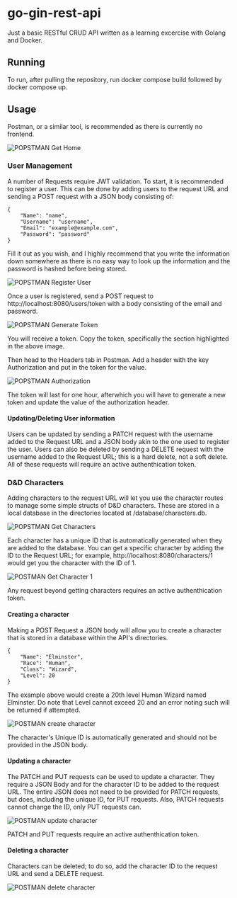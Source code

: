 # go-gin-rest-api

Just a basic RESTful CRUD API written as a learning excercise with Golang and Docker.

## Running

To run, after pulling the repository, run docker compose build followed by docker compose up.

## Usage

Postman, or a similar tool, is recommended as there is currently no frontend.

![POPSTMAN Get Home](https://github.com/adnguy3n/go-gin-rest-api/assets/32573771/34a3681f-2fc3-4bbc-9143-1fc843d573ad)

### User Management

A number of Requests require JWT validation. To start, it is recommended to register a user. This can be done by adding users to the request URL and sending a POST request with a JSON body consisting of:

```
{
    "Name": "name",
    "Username": "username",
    "Email": "example@example.com",
    "Password": "password"
}
```

Fill it out as you wish, and I highly recommend that you write the information down somewhere as there is no easy way to look up the information and the password is hashed before being stored.

![POPSTMAN Register User](https://github.com/adnguy3n/go-gin-rest-api/assets/32573771/acade117-481b-4a29-8c2c-110e07b682e9)

Once a user is registered, send a POST request to http://localhost:8080/users/token with a body consisting of the email and password.

![POPSTMAN Generate Token](https://github.com/adnguy3n/go-gin-rest-api/assets/32573771/2dd0d2e9-b949-4c22-9008-1e1087c233ae)

You will receive a token. Copy the token, specifically the section highlighted in the above image.

Then head to the Headers tab in Postman. Add a header with the key Authorization and put in the token for the value.

![POPSTMAN Authorization](https://github.com/adnguy3n/go-gin-rest-api/assets/32573771/f324e5c1-f288-4649-a522-0a4fac72e9fc)

The token will last for one hour, afterwhich you will have to generate a new token and update the value of the authorization header.

#### Updating/Deleting User information

Users can be updated by sending a PATCH request with the username added to the Request URL and a JSON body akin to the one used to register the user. Users can also be deleted by sending a DELETE request with the username added to the Request URL; this is a hard delete, not a soft delete. All of these requests will require an active authenthication token.

### D&D Characters
Adding characters to the request URL will let you use the character routes to manage some simple structs of D&D characters. These are stored in a local database in the directories located at /database/characters.db.

![POPSTMAN Get Characters](https://github.com/adnguy3n/go-gin-rest-api/assets/32573771/d068ceaf-a94d-4789-8bb6-bba055ceeb20)

Each character has a unique ID that is automatically generated when they are added to the database. You can get a specific character by adding the ID to the Request URL; for example, http://localhost:8080/characters/1 would get you the character with the ID of 1.

![POSTMAN Get Character 1](https://github.com/adnguy3n/go-gin-rest-api/assets/32573771/ae770b96-1a2c-40cc-b5f4-f8811d4705a6)

Any request beyond getting characters requires an active authenthication token.

#### Creating a character

Making a POST Request a JSON body will allow you to create a character that is stored in a database within the API's directories.

```
{
    "Name": "Elminster",
    "Race": "Human",
    "Class": "Wizard",
    "Level": 20
}
```

The example above would create a 20th level Human Wizard named Elminster. Do note that Level cannot exceed 20 and an error noting such will be returned if attempted.

![POSTMAN create character](https://github.com/adnguy3n/go-gin-rest-api/assets/32573771/7727d496-fd84-4524-9021-b9706bb7997e)

The character's Unique ID is automatically generated and should not be provided in the JSON body.

#### Updating a character

The PATCH and PUT requests can be used to update a character. They require a JSON Body and for the character ID to be added to the request URL. The entire JSON does not need to be provided for PATCH requests, but does, including the unique ID, for PUT requests. Also, PATCH requests cannot change the ID, only PUT requests can.

![POSTMAN update character](https://github.com/adnguy3n/go-gin-rest-api/assets/32573771/7c3d182e-1dc8-4fd0-87a2-b3c776a6799a)

PATCH and PUT requests require an active authenthication token.

#### Deleting a character
Characters can be deleted; to do so, add the character ID to the request URL and send a DELETE request.

![POSTMAN delete character](https://github.com/adnguy3n/go-gin-rest-api/assets/32573771/ba2adfe4-e794-4eda-925c-1a2f2e339e6b)
